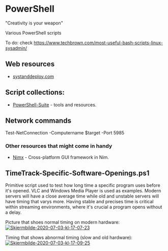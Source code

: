 # PowerShell

"Creativity is your weapon"


Various PowerShell scripts

To do: check https://www.techbrown.com/most-useful-bash-scripts-linux-sysadmin/

## Web resources
- [systanddeploy.com](http://www.systanddeploy.com/)

## Script collections:
- [PowerShell-Suite](https://github.com/FuzzySecurity/PowerShell-Suite) - tools and resources.

## Network commands
Test-NetConnection -Computername $target -Port 5985

### Other resources that might come in handy
- [Nimx](https://github.com/yglukhov/nimx) - Cross-platform GUI framework in Nim.

## TimeTrack-Specific-Software-Openings.ps1
Primitive script used to test how long time a specific program uses before it's opened. VLC and Windows Media Player is used as examples. Modern servers will have a close average time while old and unstable servers will have timing that varys more. Having stable and precises time is critical within streaming environments, where it's crucial a program opens without a delay.

Picture that shoes normal timing on modern hardware:  
<a href="https://imgbb.com/"><img src="https://i.ibb.co/yVwZmvD/Skjermbilde-2020-07-03-kl-17-07-23.png" alt="Skjermbilde-2020-07-03-kl-17-07-23" border="0"></a>

Timing that shows abnormal timing (slow and old hardware):  
<a href="https://imgbb.com/"><img src="https://i.ibb.co/PW4CQkC/Skjermbilde-2020-07-03-kl-17-09-25.png" alt="Skjermbilde-2020-07-03-kl-17-09-25" border="0"></a>
